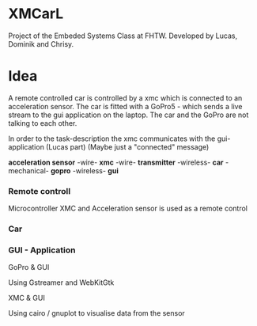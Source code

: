 # XMCarL
<p>Project of the Embeded Systems Class at FHTW. Developed by Lucas, Dominik and Chrisy.</p>

# Idea
A remote controlled car is controlled by a xmc which is connected to an acceleration sensor. The car is fitted with a GoPro5 - which sends a live stream to the gui application on the laptop. The car and the GoPro are not talking to each other.

In order to the task-description the xmc communicates with the gui-application (Lucas part)
(Maybe just a "connected" message)

<b>acceleration sensor</b>  -wire-  <b>xmc</b> -wire-  <b>transmitter</b>  -wireless-  <b>car</b>  -mechanical-  <b>gopro</b>  -wireless-  <b>gui</b> 

### Remote controll
<p>Microcontroller XMC and Acceleration sensor is used as a remote control</p>

### Car


### GUI - Application
GoPro & GUI
<p>Using Gstreamer and WebKitGtk</p>
XMC & GUI
<p>Using cairo / gnuplot to visualise data from the sensor</p>
